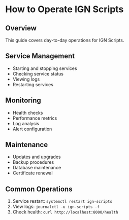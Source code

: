 # How to Operate IGN Scripts

## Overview
This guide covers day-to-day operations for IGN Scripts.

## Service Management
- Starting and stopping services
- Checking service status
- Viewing logs
- Restarting services

## Monitoring
- Health checks
- Performance metrics
- Log analysis
- Alert configuration

## Maintenance
- Updates and upgrades
- Backup procedures
- Database maintenance
- Certificate renewal

## Common Operations
1. Service restart: `systemctl restart ign-scripts`
2. View logs: `journalctl -u ign-scripts -f`
3. Check health: `curl http://localhost:8000/health`
